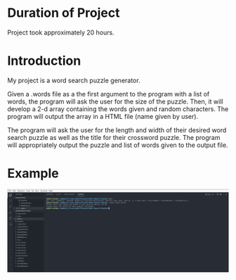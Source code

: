 # Duration of Project
Project took approximately 20 hours. 


# Introduction 
My project is a word search puzzle generator. 

Given a .words file as a the first argument to the program with a list of words, the program will ask the user for the size of the puzzle. Then, it will develop a 2-d array containing the words given and random characters. The program will output the array in a HTML file (name given by user).

The program will ask the user for the length and width of their desired word search puzzle as well as the title for their crossword puzzle. The program will appropriately output the puzzle and list of words given to the output file. 

# Example

![hello](./ex1.png)



